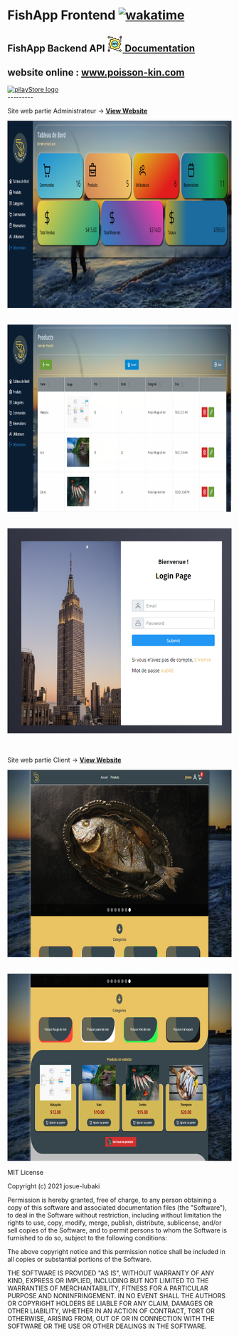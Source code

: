 # FishApp Frontend [![wakatime](https://wakatime.com/badge/github/josue-lubaki/FishAppFrontend.svg)](https://wakatime.com/badge/github/josue-lubaki/FishAppFrontend)
## <b>FishApp Backend API </b><a href="https://fish-sales-application.herokuapp.com/" target="_blank"><img src="https://raw.githubusercontent.com/josue-lubaki/FishAppFrontend/508783585250019d2e7beac362aa46ba49475f1a/images/api.svg" width="35px"> Documentation</a><br>
## website online : www.poisson-kin.com

 <a href="https://play.google.com/store/apps/details?id=ca.josue.fishapp"  rel="noopener noreferrer" target="_blank">
    <img src="https://images.squarespace-cdn.com/content/v1/6089653d9b3d423216d4fc70/1619912777616-MZTU900VIV41A3V2KLMQ/GooglePLay.png" 
         alt="pllayStore logo"
         width="150"
         height="50"/>
  </a><br>
---------
<p>Site web partie Administrateur -> <a href="https://josue-lubaki.github.io/pska/"><b>View Website</b></a></p>
<img src="https://github.com/josue-lubaki/FishAppFrontend/blob/main/apps/admin/src/assets/images/preview1.png?raw=true" width=800px height=420px /> <br><br><br>
<img src="https://github.com/josue-lubaki/FishAppFrontend/blob/main/apps/admin/src/assets/images/preview2.png?raw=true" width=800px height=420px /> <br><br><br>
<img src="https://github.com/josue-lubaki/FishAppFrontend/blob/main/apps/admin/src/assets/images/preview3.png?raw=true" width=800px height=460px /> <br><br><br>
<p>Site web partie Client -> <a href="https://josue-lubaki.github.io/psk/"><b>View Website</b></a></p>
<img src="https://github.com/josue-lubaki/FishAppFrontend/blob/main/apps/admin/src/assets/images/previews1.png?raw=true" width=800px height=420px /> <br><br><br>
<img src="https://github.com/josue-lubaki/FishAppFrontend/blob/main/apps/admin/src/assets/images/previews2.png?raw=true" width=800px height=420px /> <br>

MIT License

Copyright (c) 2021 josue-lubaki

Permission is hereby granted, free of charge, to any person obtaining a copy
of this software and associated documentation files (the "Software"), to deal
in the Software without restriction, including without limitation the rights
to use, copy, modify, merge, publish, distribute, sublicense, and/or sell
copies of the Software, and to permit persons to whom the Software is
furnished to do so, subject to the following conditions:

The above copyright notice and this permission notice shall be included in all
copies or substantial portions of the Software.

THE SOFTWARE IS PROVIDED "AS IS", WITHOUT WARRANTY OF ANY KIND, EXPRESS OR
IMPLIED, INCLUDING BUT NOT LIMITED TO THE WARRANTIES OF MERCHANTABILITY,
FITNESS FOR A PARTICULAR PURPOSE AND NONINFRINGEMENT. IN NO EVENT SHALL THE
AUTHORS OR COPYRIGHT HOLDERS BE LIABLE FOR ANY CLAIM, DAMAGES OR OTHER
LIABILITY, WHETHER IN AN ACTION OF CONTRACT, TORT OR OTHERWISE, ARISING FROM,
OUT OF OR IN CONNECTION WITH THE SOFTWARE OR THE USE OR OTHER DEALINGS IN THE
SOFTWARE.
